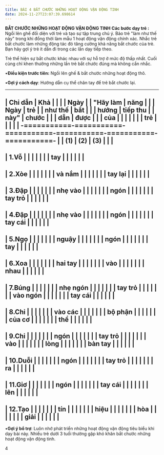 ```yaml
---
title: BÀI 4 BẮT CHƯỚC NHỮNG HOẠT ĐỘNG VẬN ĐỘNG TINH
date: 2024-11-27T23:07:39.698614
---
```


**BẮT CHƯỚC NHỮNG HOẠT ĐỘNG VẬN ĐỘNG TINH**
**Các bước dạy trẻ :**
Ngồi lên ghế đối diện với trẻ và tạo sự tập trung chú ý. Bảo trẻ "làm
như thế này" trong khi đồng thời làm mẫu 1 hoạt động vận động chính
xác. Nhắc trẻ bắt chước làm những động tác đó tăng cường khả năng bắt
chước của trẻ. Bạn hãy gợi ý trẻ ít dần đi trong các lần dạy tiếp
theo.

Trẻ thể hiện sự bắt chước khác nhau với sự hỗ trợ ở mức độ thấp nhất.
Cuối cùng chỉ khen thưởng những lần trẻ bắt chước đúng mà không cần
nhắc.

•**Điều kiện trước tiên:** Ngồi lên ghế & bắt chước những hoạt động
thô.

•**Gợi ý cách dạy**: Hướng dẫn cụ thể chân tay để trẻ bắt chước lại.

-------------------------------------------------------------------------
| **Chỉ dẫn | **Khả   |           |           |         | **Ngày** |
| "Hãy làm  | năng    |           |           | **Ngày** | **trẻ     |
| như thế   | bắt     |           |           | **hướng | tiếp thu  |
| này"**    | chước   |           |           | dẫn**   | được**    |
|           | của     |           |           |           |           |
|           | trẻ**   |           |           |           |           |
-===========-===========-===========-===========-===========-===========-
|           | **(1)**   | **(2)**   | **(3)**   |           |           |
-------------------------------------------------------------------------
| 1.Vỗ    |           |           |           |           |           |
| tay     |           |           |           |           |           |
-------------------------------------------------------------------------
| 2.Xòe   |           |           |           |           |           |
| và nắm  |           |           |           |           |           |
| tay lại |           |           |           |           |           |
-------------------------------------------------------------------------
| 3.Đập   |           |           |           |           |           |
| nhẹ vào |           |           |           |           |           |
| ngón    |           |           |           |           |           |
| tay trỏ |           |           |           |           |           |
-------------------------------------------------------------------------
| 4.Đập   |           |           |           |           |           |
| nhẹ vào |           |           |           |           |           |
| ngón    |           |           |           |           |           |
| tay cái |           |           |           |           |           |
-------------------------------------------------------------------------
| 5.Ngọ   |           |           |           |           |           |
| nguậy   |           |           |           |           |           |
| ngón    |           |           |           |           |           |
| tay     |           |           |           |           |           |
-------------------------------------------------------------------------
| 6.Xoa   |           |           |           |           |           |
| hai tay |           |           |           |           |           |
| vào     |           |           |           |           |           |
| nhau    |           |           |           |           |           |
-------------------------------------------------------------------------
| 7.Búng    |           |           |           |           |           |
| nhẹ ngón  |           |           |           |           |           |
| tay trỏ   |           |           |           |           |           |
| vào ngón  |           |           |           |           |           |
| tay cái   |           |           |           |           |           |
-------------------------------------------------------------------------
| 8.Chỉ   |           |           |           |           |           |
| vào các |           |           |           |           |           |
| bộ phận |           |           |           |           |           |
| của cơ  |           |           |           |           |           |
| thể     |           |           |           |           |           |
-------------------------------------------------------------------------
| 9.Chỉ   |           |           |           |           |           |
| ngón    |           |           |           |           |           |
| tay trỏ |           |           |           |           |           |
| vào     |           |           |           |           |           |
| lòng    |           |           |           |           |           |
| bàn tay |           |           |           |           |           |
-------------------------------------------------------------------------
| 10.Duỗi |           |           |           |           |           |
| ngón    |           |           |           |           |           |
| tay trỏ |           |           |           |           |           |
| ra      |           |           |           |           |           |
-------------------------------------------------------------------------
| 11.Giơ  |           |           |           |           |           |
| ngón    |           |           |           |           |           |
| tay cái |           |           |           |           |           |
| lên     |           |           |           |           |           |
-------------------------------------------------------------------------
| 12.Tạo  |           |           |           |           |           |
| tín     |           |           |           |           |           |
| hiệu    |           |           |           |           |           |
| hòa     |           |           |           |           |           |
| giải    |           |           |           |           |           |
-------------------------------------------------------------------------

•**Gợi ý bổ trợ**: Luôn nhớ phát triển những hoạt động vận động tiêu
biểu khi dạy bài này. Nhiều trẻ dưới 3 tuổi thường gặp khó khăn bắt
chước những hoạt động vận động tinh.

4

